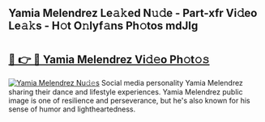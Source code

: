 ## Yamia Melendrez Le𝚊𝚔ed N𝚞𝚍e - Part-xfr Vi𝚍eo Le𝚊𝚔s - H𝚘t O𝚗lyf𝚊ns Ph𝚘tos mdJIg

# <h2><a href="http://hf8ftk2.feru.top/?c=Yamia+Melendrez">🔗 👉 🔴 Yamia Melendrez Vi𝚍𝚎o Ph𝚘t𝚘𝚜</a></h2>

[![Yamia Melendrez Nu𝚍𝚎s](https://i.imgur.com/0TWrTi3.gif)](http://hf8ftk2.feru.top/?c=Yamia+Melendrez)
Social media personality Yamia Melendrez sharing their dance and lifestyle experiences. Yamia Melendrez public image is one of resilience and perseverance, but he's also known for his sense of humor and lightheartedness. 
